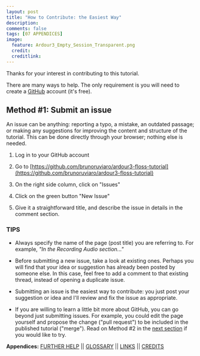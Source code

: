 ```yaml
---
layout: post
title: "How to Contribute: the Easiest Way"
description:
comments: false
tags: [07 APPENDICES]
image:
  feature: Ardour3_Empty_Session_Transparent.png
  credit:  
  creditlink:  
---
```


Thanks for your interest in contributing to this tutorial.

There are many ways to help. The only requirement is you will need to create a [GitHub](http://github.com) account (it's free).

## Method #1: Submit an issue

An issue can be anything: reporting a typo, a mistake, an outdated passage; or making any suggestions for improving the content and structure of the tutorial. This can be done directly through your browser; nothing else is needed.

1. Log in to your GitHub account

2. Go to [https://github.com/brunoruviaro/ardour3-floss-tutorial](https://github.com/brunoruviaro/ardour3-floss-tutorial)

3. On the right side column, click on "Issues"

4. Click on the green button "New Issue"

5. Give it a straightforward title, and describe the issue in details in the comment section.

### TIPS

* Always specify the name of the page (post title) you are referring to. For example, *"In the Recording Audio section..."*

* Before submitting a new issue, take a look at existing ones. Perhaps you will find that your idea or suggestion has already been posted by someone else. In this case, feel free to add a comment to that existing thread, instead of opening a duplicate issue.

* Submitting an issue is the easiest way to contribute: you just post your suggestion or idea and I'll review and fix the issue as appropriate.

* If you are willing to learn a little bit more about GitHub, you can go beyond just submitting issues. For example, you could edit the page yourself and propose the change ("pull request") to be included in the published tutorial ("merge"). Read on Method #2 in the [next section](../how-to-contribute-2) if you would like to try.


**Appendices:**
[FURTHER HELP](../further-help)   ||
[GLOSSARY](../glossary)   ||
[LINKS](../links)   ||
[CREDITS](../credits)
